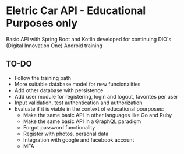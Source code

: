 # Eletric Car API - Educational Purposes only
Basic API with Spring Boot and Kotlin developed for continuing DIO's (Digital Innovation One) Android training

## TO-DO
+ Follow the training path
+ More suitable database model for new funcionalities
+ Add other database with persistence
+ Add user module for registering, login and logout, favorites per user
+ Input validation, test authentication and authorization
+ Evaluate if it is viable in the context of educational pourposes:
    - Make the same basic API in other languages like Go and Ruby
    - Make the same basic API in a GraphQL paradigm
    - Forgot password functionality
    - Register with photos, personal data
    - Integration with google and facebook account
    - MFA